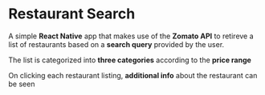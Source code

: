 # Restaurant Search

A simple **React Native** app that makes use of the **Zomato API** to retireve a list of restaurants based on a **search query** provided by the user. 

The list is categorized into **three categories** according to the **price range**

On clicking each restaurant listing, **additional info** about the restaurant can be seen